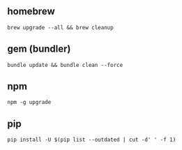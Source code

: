 ## homebrew

```
brew upgrade --all && brew cleanup
```

## gem (bundler)

```
bundle update && bundle clean --force
```

## npm

```
npm -g upgrade
```

## pip

```
pip install -U $(pip list --outdated | cut -d' ' -f 1)
```

